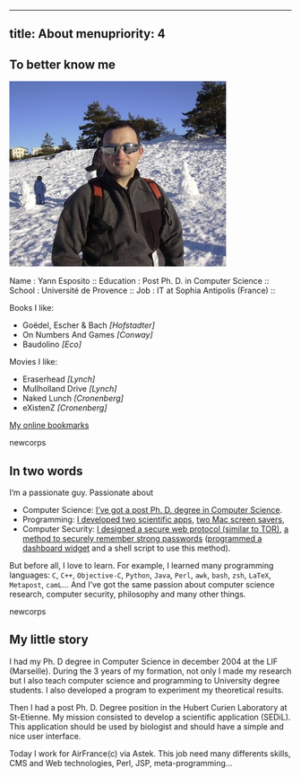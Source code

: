 ----- 
title: About
menupriority: 4
-----

## To better know me

![Une photo de moi](/n3blog/img/about/yann1.jpg)

<div class="en">
    <desc miscellanious informations>
    Name : Yann Esposito ::
    Education : Post Ph. D. in Computer Science  ::
    School : Université de Provence ::
    Job : IT at Sophia Antipolis (France) ::
    </desc>
</div>

Books I like: 

  - Goëdel, Escher &amp; Bach  *[Hofstadter]*
  - On Numbers And Games *[Conway]*
  - Baudolino *[Eco]*

Movies I like: 

  - Eraserhead *[Lynch]*
  - Mullholland Drive *[Lynch]*
  - Naked Lunch *[Cronenberg]*
  - eXistenZ *[Cronenberg]*

[My online bookmarks](http://diigo.com/profile/yogsototh)

newcorps

## In two words

I’m a passionate guy. Passionate about

  - Computer Science: [I’ve got a post Ph. D. degree in Computer Science](http://yann.esposito.free.fr/recherche.php).
  - Programming: [I developed two scientific apps](http://yann.esposito.free.fr/logiciels.php), [two Mac screen savers](/YBlog/Softwares.html),
  - Computer Security: [I designed a secure web protocol (similar to TOR)](http://yann.esposito.free.fr/enseignement/rez0.php#projet), [a method to securely remember strong passwords](/YBlog/Computer/Entries/2008/7/30_Easy,_secure_and_portable_password_management_system.html) ([programmed a dashboard widget](/YBlog/YPassword.html) and a shell script to use this method). 

But before all, I love to learn. For example, I learned many programming languages: `C`, `C++`, `Objective-C`, `Python`, `Java`, `Perl`, `awk`, `bash`, `zsh`, `LaTeX`, `Metapost`, `camL`... And I’ve got the same passion about computer science research, computer security, philosophy and many other things.



newcorps 

## My little story


I had my Ph. D degree in Computer Science in december 2004 at the LIF (Marseille). During the 3 years of my formation, not only I made my research but I also teach computer science and programming to University degree students. I also developed a program to experiment my theoretical results.




Then I had a post Ph. D. Degree position in the Hubert Curien Laboratory at St-Etienne. My mission consisted to develop a scientific application (SEDiL). This application should be used by biologist and should have a simple and nice user interface.




Today I work for AirFrance(c) via Astek. This job need many differents skills, CMS and Web technologies, Perl, JSP, meta-programming...


